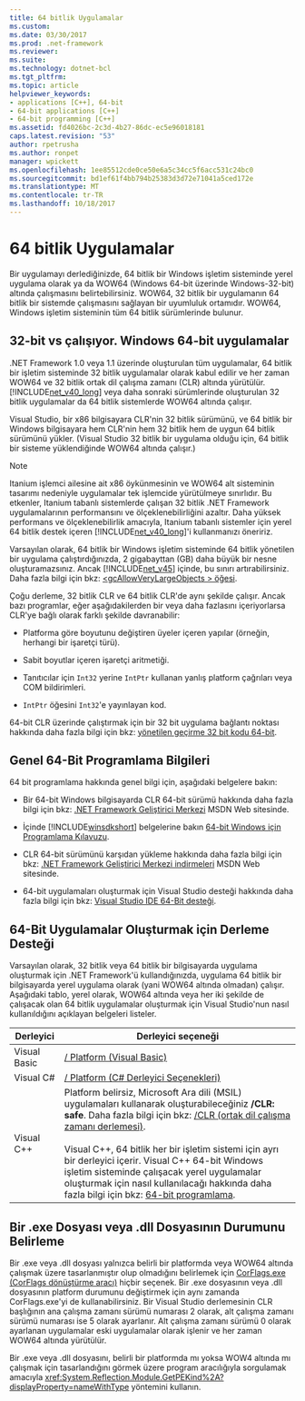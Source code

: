 ```yaml
---
title: 64 bitlik Uygulamalar
ms.custom: 
ms.date: 03/30/2017
ms.prod: .net-framework
ms.reviewer: 
ms.suite: 
ms.technology: dotnet-bcl
ms.tgt_pltfrm: 
ms.topic: article
helpviewer_keywords:
- applications [C++], 64-bit
- 64-bit applications [C++]
- 64-bit programming [C++]
ms.assetid: fd4026bc-2c3d-4b27-86dc-ec5e96018181
caps.latest.revision: "53"
author: rpetrusha
ms.author: ronpet
manager: wpickett
ms.openlocfilehash: 1ee85512cde0ce50e6a5c34cc5f6acc531c24bc0
ms.sourcegitcommit: bd1ef61f4bb794b25383d3d72e71041a5ced172e
ms.translationtype: MT
ms.contentlocale: tr-TR
ms.lasthandoff: 10/18/2017
---
```

# <a name="64-bit-applications"></a>64 bitlik Uygulamalar
Bir uygulamayı derlediğinizde, 64 bitlik bir Windows işletim sisteminde yerel uygulama olarak ya da WOW64 (Windows 64-bit üzerinde Windows-32-bit) altında çalışmasını belirtebilirsiniz. WOW64, 32 bitlik bir uygulamanın 64 bitlik bir sistemde çalışmasını sağlayan bir uyumluluk ortamıdır. WOW64, Windows işletim sisteminin tüm 64 bitlik sürümlerinde bulunur.  
  
## <a name="running-32-bit-vs-64-bit-applications-on-windows"></a>32-bit vs çalışıyor. Windows 64-bit uygulamalar  
 .NET Framework 1.0 veya 1.1 üzerinde oluşturulan tüm uygulamalar, 64 bitlik bir işletim sisteminde 32 bitlik uygulamalar olarak kabul edilir ve her zaman WOW64 ve 32 bitlik ortak dil çalışma zamanı (CLR) altında yürütülür. [!INCLUDE[net_v40_long](../../includes/net-v40-long-md.md)] veya daha sonraki sürümlerinde oluşturulan 32 bitlik uygulamalar da 64 bitlik sistemlerde WOW64 altında çalışır.  
  
 Visual Studio, bir x86 bilgisayara CLR'nin 32 bitlik sürümünü, ve 64 bitlik bir Windows bilgisayara hem CLR'nin hem 32 bitlik hem de uygun 64 bitlik sürümünü yükler. (Visual Studio 32 bitlik bir uygulama olduğu için, 64 bitlik bir sisteme yüklendiğinde WOW64 altında çalışır.)  
  
> [!NOTE]
>  Itanium işlemci ailesine ait x86 öykünmesinin ve WOW64 alt sisteminin tasarımı nedeniyle uygulamalar tek işlemcide yürütülmeye sınırlıdır. Bu etkenler, Itanium tabanlı sistemlerde çalışan 32 bitlik .NET Framework uygulamalarının performansını ve ölçeklenebilirliğini azaltır. Daha yüksek performans ve ölçeklenebilirlik amacıyla, Itanium tabanlı sistemler için yerel 64 bitlik destek içeren [!INCLUDE[net_v40_long](../../includes/net-v40-long-md.md)]'i kullanmanızı öneririz.  
  
 Varsayılan olarak, 64 bitlik bir Windows işletim sisteminde 64 bitlik yönetilen bir uygulama çalıştırdığınızda, 2 gigabayttan (GB) daha büyük bir nesne oluşturamazsınız. Ancak [!INCLUDE[net_v45](../../includes/net-v45-md.md)] içinde, bu sınırı artırabilirsiniz.  Daha fazla bilgi için bkz: [ \<gcAllowVeryLargeObjects > öğesi](../../docs/framework/configure-apps/file-schema/runtime/gcallowverylargeobjects-element.md).  
  
 Çoğu derleme, 32 bitlik CLR ve 64 bitlik CLR'de aynı şekilde çalışır. Ancak bazı programlar, eğer aşağıdakilerden bir veya daha fazlasını içeriyorlarsa CLR'ye bağlı olarak farklı şekilde davranabilir:  
  
-   Platforma göre boyutunu değiştiren üyeler içeren yapılar (örneğin, herhangi bir işaretçi türü).  
  
-   Sabit boyutlar içeren işaretçi aritmetiği.  
  
-   Tanıtıcılar için `Int32` yerine `IntPtr` kullanan yanlış platform çağrıları veya COM bildirimleri.  
  
-   `IntPtr` öğesini `Int32`'e yayınlayan kod.  
  
 64-bit CLR üzerinde çalıştırmak için bir 32 bit uygulama bağlantı noktası hakkında daha fazla bilgi için bkz: [yönetilen geçirme 32 bit kodu 64-bit](https://msdn.microsoft.com/library/ms973190.aspx).  
  
## <a name="general-64-bit-programming-information"></a>Genel 64-Bit Programlama Bilgileri  
 64 bit programlama hakkında genel bilgi için, aşağıdaki belgelere bakın:  
  
-   Bir 64-bit Windows bilgisayarda CLR 64-bit sürümü hakkında daha fazla bilgi için bkz: [.NET Framework Geliştirici Merkezi](http://go.microsoft.com/fwlink/?LinkId=37079) MSDN Web sitesinde.  
  
-   İçinde [!INCLUDE[winsdkshort](../../includes/winsdkshort-md.md)] belgelerine bakın [64-bit Windows için Programlama Kılavuzu](http://go.microsoft.com/fwlink/p/?LinkId=253512).  
  
-   CLR 64-bit sürümünü karşıdan yükleme hakkında daha fazla bilgi için bkz: [.NET Framework Geliştirici Merkezi indirmeleri](http://go.microsoft.com/fwlink/?LinkId=50953) MSDN Web sitesinde.  
  
-   64-bit uygulamaları oluşturmak için Visual Studio desteği hakkında daha fazla bilgi için bkz: [Visual Studio IDE 64-Bit desteği](http://msdn.microsoft.com/library/b08ff3ad-c6fd-468f-94d5-01a61aab6833).  
  
## <a name="compiler-support-for-creating-64-bit-applications"></a>64-Bit Uygulamalar Oluşturmak için Derleme Desteği  
 Varsayılan olarak, 32 bitlik veya 64 bitlik bir bilgisayarda uygulama oluşturmak için .NET Framework'ü kullandığınızda, uygulama 64 bitlik bir bilgisayarda yerel uygulama olarak (yani WOW64 altında olmadan) çalışır. Aşağıdaki tablo, yerel olarak, WOW64 altında veya her iki şekilde de çalışacak olan 64 bitlik uygulamalar oluşturmak için Visual Studio'nun nasıl kullanıldığını açıklayan belgeleri listeler.  
  
|Derleyici|Derleyici seçeneği|  
|--------------|---------------------|  
|Visual Basic|[/ Platform (Visual Basic)](~/docs/visual-basic/reference/command-line-compiler/platform.md)|  
|Visual C#|[/ Platform (C# Derleyici Seçenekleri)](~/docs/csharp/language-reference/compiler-options/platform-compiler-option.md)|  
|Visual C++|Platform belirsiz, Microsoft Ara dili (MSIL) uygulamaları kullanarak oluşturabileceğiniz **/CLR: safe**. Daha fazla bilgi için bkz: [/CLR (ortak dil çalışma zamanı derlemesi)](/cpp/build/reference/clr-common-language-runtime-compilation).<br /><br /> Visual C++, 64 bitlik her bir işletim sistemi için ayrı bir derleyici içerir. Visual C++ 64-bit Windows işletim sisteminde çalışacak yerel uygulamalar oluşturmak için nasıl kullanılacağı hakkında daha fazla bilgi için bkz: [64-bit programlama](http://msdn.microsoft.com/library/h2k70f3s\(v=vs.80\)).|  
  
## <a name="determining-the-status-of-an-exe-file-or-dll-file"></a>Bir .exe Dosyası veya .dll Dosyasının Durumunu Belirleme  
 Bir .exe veya .dll dosyası yalnızca belirli bir platformda veya WOW64 altında çalışmak üzere tasarlanmıştır olup olmadığını belirlemek için [CorFlags.exe (CorFlags dönüştürme aracı)](../../docs/framework/tools/corflags-exe-corflags-conversion-tool.md) hiçbir seçenek. Bir .exe dosyasının veya .dll dosyasının platform durumunu değiştirmek için aynı zamanda CorFlags.exe'yi de kullanabilirsiniz. Bir Visual Studio derlemesinin CLR başlığının ana çalışma zamanı sürümü numarası 2 olarak, alt çalışma zamanı sürümü numarası ise 5 olarak ayarlanır. Alt çalışma zamanı sürümü 0 olarak ayarlanan uygulamalar eski uygulamalar olarak işlenir ve her zaman WOW64 altında yürütülür.  
  
 Bir .exe veya .dll dosyasını, belirli bir platformda mı yoksa WOW4 altında mı çalışmak için tasarlandığını görmek üzere program aracılığıyla sorgulamak amacıyla <xref:System.Reflection.Module.GetPEKind%2A?displayProperty=nameWithType> yöntemini kullanın.
